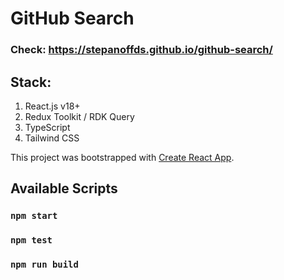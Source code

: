 # GitHub Search

### Check: https://stepanoffds.github.io/github-search/

## Stack:

1. React.js v18+
2. Redux Toolkit / RDK Query
3. TypeScript
4. Tailwind CSS

This project was bootstrapped with [Create React App](https://github.com/facebook/create-react-app).

## Available Scripts

### `npm start`

### `npm test`

### `npm run build`
